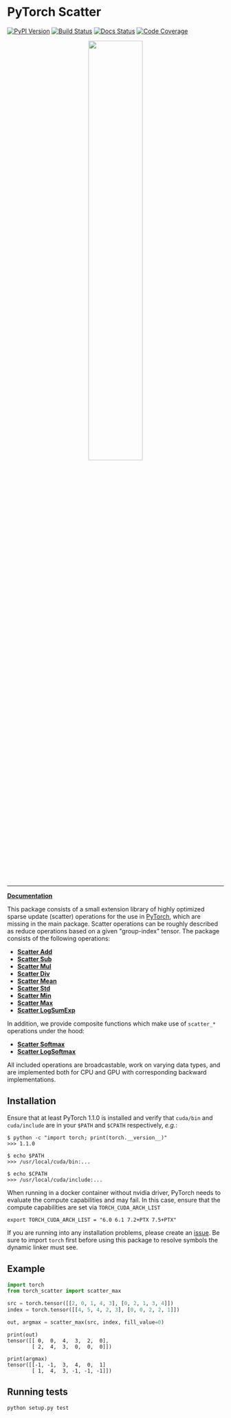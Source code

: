 [pypi-image]: https://badge.fury.io/py/torch-scatter.svg
[pypi-url]: https://pypi.python.org/pypi/torch-scatter
[build-image]: https://travis-ci.org/rusty1s/pytorch_scatter.svg?branch=master
[build-url]: https://travis-ci.org/rusty1s/pytorch_scatter
[docs-image]: https://readthedocs.org/projects/pytorch-scatter/badge/?version=latest
[docs-url]: https://pytorch-scatter.readthedocs.io/en/latest/?badge=latest
[coverage-image]: https://codecov.io/gh/rusty1s/pytorch_scatter/branch/master/graph/badge.svg
[coverage-url]: https://codecov.io/github/rusty1s/pytorch_scatter?branch=master

# PyTorch Scatter

[![PyPI Version][pypi-image]][pypi-url]
[![Build Status][build-image]][build-url]
[![Docs Status][docs-image]][docs-url]
[![Code Coverage][coverage-image]][coverage-url]

<p align="center">
  <img width="50%" src="https://raw.githubusercontent.com/rusty1s/pytorch_scatter/master/docs/source/_figures/add.svg?sanitize=true" />
</p>

--------------------------------------------------------------------------------

**[Documentation](https://pytorch-scatter.readthedocs.io)**

This package consists of a small extension library of highly optimized sparse update (scatter) operations for the use in [PyTorch](http://pytorch.org/), which are missing in the main package.
Scatter operations can be roughly described as reduce operations based on a given "group-index" tensor.
The package consists of the following operations:

* [**Scatter Add**](https://pytorch-scatter.readthedocs.io/en/latest/functions/add.html)
* [**Scatter Sub**](https://pytorch-scatter.readthedocs.io/en/latest/functions/sub.html)
* [**Scatter Mul**](https://pytorch-scatter.readthedocs.io/en/latest/functions/mul.html)
* [**Scatter Div**](https://pytorch-scatter.readthedocs.io/en/latest/functions/div.html)
* [**Scatter Mean**](https://pytorch-scatter.readthedocs.io/en/latest/functions/mean.html)
* [**Scatter Std**](https://pytorch-scatter.readthedocs.io/en/latest/functions/std.html)
* [**Scatter Min**](https://pytorch-scatter.readthedocs.io/en/latest/functions/min.html)
* [**Scatter Max**](https://pytorch-scatter.readthedocs.io/en/latest/functions/max.html)
* [**Scatter LogSumExp**](https://pytorch-scatter.readthedocs.io/en/latest/functions/logsumexp.html)

In addition, we provide composite functions which make use of `scatter_*` operations under the hood:

* [**Scatter Softmax**](https://pytorch-scatter.readthedocs.io/en/latest/composite/softmax.html#torch_scatter.composite.scatter_softmax)
* [**Scatter LogSoftmax**](https://pytorch-scatter.readthedocs.io/en/latest/composite/softmax.html#torch_scatter.composite.scatter_log_softmax)

All included operations are broadcastable, work on varying data types, and are implemented both for CPU and GPU with corresponding backward implementations.

## Installation

Ensure that at least PyTorch 1.1.0 is installed and verify that `cuda/bin` and `cuda/include` are in your `$PATH` and `$CPATH` respectively, *e.g.*:

```
$ python -c "import torch; print(torch.__version__)"
>>> 1.1.0

$ echo $PATH
>>> /usr/local/cuda/bin:...

$ echo $CPATH
>>> /usr/local/cuda/include:...
```

When running in a docker container without nvidia driver, PyTorch needs to evaluate the compute capabilities and may fail. In this case, ensure that the compute capabilities are set via `TORCH_CUDA_ARCH_LIST`

```
export TORCH_CUDA_ARCH_LIST = "6.0 6.1 7.2+PTX 7.5+PTX"
```

If you are running into any installation problems, please create an [issue](https://github.com/rusty1s/pytorch_scatter/issues).
Be sure to import `torch` first before using this package to resolve symbols the dynamic linker must see.

## Example

```py
import torch
from torch_scatter import scatter_max

src = torch.tensor([[2, 0, 1, 4, 3], [0, 2, 1, 3, 4]])
index = torch.tensor([[4, 5, 4, 2, 3], [0, 0, 2, 2, 1]])

out, argmax = scatter_max(src, index, fill_value=0)
```

```
print(out)
tensor([[ 0,  0,  4,  3,  2,  0],
        [ 2,  4,  3,  0,  0,  0]])

print(argmax)
tensor([[-1, -1,  3,  4,  0,  1]
        [ 1,  4,  3, -1, -1, -1]])
```

## Running tests

```
python setup.py test
```
